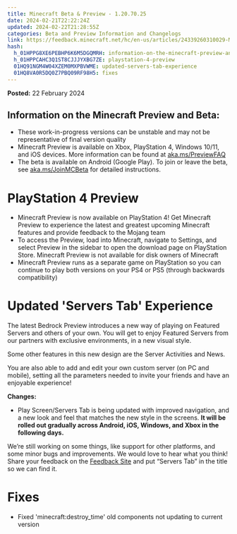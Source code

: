 ```yaml
---
title: Minecraft Beta & Preview - 1.20.70.25
date: 2024-02-21T22:22:24Z
updated: 2024-02-22T21:28:55Z
categories: Beta and Preview Information and Changelogs
link: https://feedback.minecraft.net/hc/en-us/articles/24339260310029-Minecraft-Beta-Preview-1-20-70-25
hash:
  h_01HPPG8XE6PEBHP6K6M5DGQMRH: information-on-the-minecraft-preview-and-beta
  h_01HPPCAHC3Q1ST8CJJJYXBG7ZE: playstation-4-preview
  01HQ91NGM4W04XZEM0MXPBVWME: updated-servers-tab-experience
  01HQ8VA0R5DQ0Z7PBQ09RF98H5: fixes
---
```


**Posted:** 22 February 2024

## **Information on the Minecraft Preview and Beta:**

- These work-in-progress versions can be unstable and may not be representative of final version quality
- Minecraft Preview is available on Xbox, PlayStation 4, Windows 10/11, and iOS devices. More information can be found at [aka.ms/PreviewFAQ](https://aka.ms/PreviewFAQ)
- The beta is available on Android (Google Play). To join or leave the beta, see [aka.ms/JoinMCBeta](https://aka.ms/JoinMCBeta) for detailed instructions.  
    

# PlayStation 4 Preview

- Minecraft Preview is now available on PlayStation 4! Get Minecraft Preview to experience the latest and greatest upcoming Minecraft features and provide feedback to the Mojang team
- To access the Preview, load into Minecraft, navigate to Settings, and select Preview in the sidebar to open the download page on PlayStation Store. Minecraft Preview is not available for disk owners of Minecraft
- Minecraft Preview runs as a separate game on PlayStation so you can continue to play both versions on your PS4 or PS5 (through backwards compatibility)  
    

# Updated 'Servers Tab' Experience

The latest Bedrock Preview introduces a new way of playing on Featured Servers and others of your own. You will get to enjoy Featured Servers from our partners with exclusive environments, in a new visual style.

Some other features in this new design are the Server Activities and News.

You are also able to add and edit your own custom server (on PC and mobile), setting all the parameters needed to invite your friends and have an enjoyable experience!  
  

**Changes:**

- Play Screen/Servers Tab is being updated with improved navigation, and a new look and feel that matches the new style in the screens. **It will be rolled out gradually across Android, iOS, Windows, and Xbox in the following days.**

We’re still working on some things, like support for other platforms, and some minor bugs and improvements. We would love to hear what you think! Share your feedback on the [Feedback Site](https://aka.ms/serverstabfeedback) and put “Servers Tab” in the title so we can find it.  
  

# Fixes

- Fixed 'minecraft:destroy_time' old components not updating to current version
